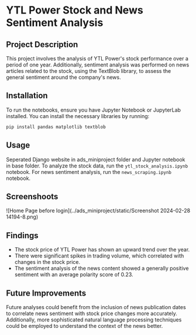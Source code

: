 
# YTL Power Stock and News Sentiment Analysis

## Project Description
This project involves the analysis of YTL Power's stock performance over a period of one year. 
Additionally, sentiment analysis was performed on news articles related to the stock, using the TextBlob library, to assess the general sentiment around the company's news.

## Installation
To run the notebooks, ensure you have Jupyter Notebook or JupyterLab installed. You can install the necessary libraries by running:
```bash
pip install pandas matplotlib textblob
```

## Usage
Seperated Django website in ads_miniproject folder and Jupyter notebook in base folder.
To analyze the stock data, run the `ytl_stock_analysis.ipynb` notebook. 
For news sentiment analysis, run the `news_scraping.ipynb` notebook.

## Screenshoots
![Home Page before login](../ads_miniproject/static/Screenshot 2024-02-28 14194-8.png)


## Findings
- The stock price of YTL Power has shown an upward trend over the year.
- There were significant spikes in trading volume, which correlated with changes in the stock price.
- The sentiment analysis of the news content showed a generally positive sentiment with an average polarity score of 0.23.

## Future Improvements
Future analyses could benefit from the inclusion of news publication dates to correlate news sentiment with stock price changes more accurately. 
Additionally, more sophisticated natural language processing techniques could be employed to understand the context of the news better.


